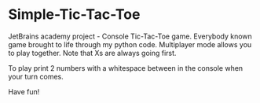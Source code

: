 # Simple-Tic-Tac-Toe

JetBrains academy project - Console Tic-Tac-Toe game.
Everybody known game  brought to life through my python code. Multiplayer mode allows you to play together. Note that Xs are always going first.

To play print 2 numbers with a whitespace between in the console when your turn comes.

Have fun!
